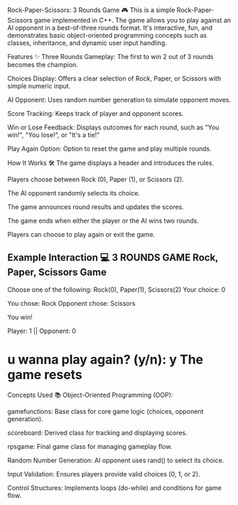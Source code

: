 Rock-Paper-Scissors: 3 Rounds Game 🎮
This is a simple Rock-Paper-Scissors game implemented in C++. The game allows you to play against an AI opponent in a best-of-three rounds format. It's interactive, fun, and demonstrates basic object-oriented programming concepts such as classes, inheritance, and dynamic user input handling.

Features ✨
Three Rounds Gameplay: The first to win 2 out of 3 rounds becomes the champion.

Choices Display: Offers a clear selection of Rock, Paper, or Scissors with simple numeric input.

AI Opponent: Uses random number generation to simulate opponent moves.

Score Tracking: Keeps track of player and opponent scores.

Win or Lose Feedback: Displays outcomes for each round, such as "You win!", "You lose!", or "It's a tie!"

Play Again Option: Option to reset the game and play multiple rounds.

How It Works 🛠️
The game displays a header and introduces the rules.

Players choose between Rock (0), Paper (1), or Scissors (2).

The AI opponent randomly selects its choice.

The game announces round results and updates the scores.

The game ends when either the player or the AI wins two rounds.

Players can choose to play again or exit the game.

Example Interaction 💻
3 ROUNDS GAME
Rock, Paper, Scissors Game
-----------------------

Choose one of the following:
Rock(0), Paper(1), Scissors(2)
Your choice: 0

You chose: Rock
Opponent chose: Scissors

You win!

Player: 1 || Opponent: 0

u wanna play again? (y/n): y
The game resets
==============================
Concepts Used 📚
Object-Oriented Programming (OOP):

gamefunctions: Base class for core game logic (choices, opponent generation).

scoreboard: Derived class for tracking and displaying scores.

rpsgame: Final game class for managing gameplay flow.

Random Number Generation: AI opponent uses rand() to select its choice.

Input Validation: Ensures players provide valid choices (0, 1, or 2).

Control Structures: Implements loops (do-while) and conditions for game flow.